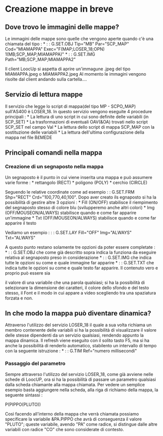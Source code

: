 # Creazione mappe in breve
## Dove trovo le immagini delle mappe?
Le immagini delle mappe sono quelle che vengono aperte quando c'è una chiamata del tipo : 
 \*  :  : G.SET.OBJ Tip="MB" Par="SCP_MAP" Cod="MIAMAPPA" Exec="F(MAP;LOSER_18;OPN) 1(MB;SCP_MAP;MIAMAPPA)"
 \*  :  : G.SET.IMG Path="MB;SCP_MAP;MIAMAPPA2"

Il client LoocUp si aspetta di aprire un'immagune .jpeg del tipo MIAMAPPA.jpeg o MIAMAPPA2.jpeg
Al momento le immagini vengono risolte dal client andando sulla cartella....
## Servizio di lettura mappe
Il servizio che legge lo script di mappa(del tipo MP - SCPO_MAP) sull'AS400 è LOSER_18.
In questo servizio vengono eseguite 4 procedure principali : 
 \* La lettura di uno script in cui sono definite delle variabili (in SCP_SET)
 \* La trasformazioni di eventuali OAV(&OA) trovati nello script SCP_SET nel campo Val
 \* La lettura dello script di mappa SCP_MAP con la sostituzione delle variabili
 \* La lettura dell'ultima configurazione della mappa nel file B£MEDE

## Principali comandi nella mappa
### Creazione di un segnaposto nella mappa
Un segnaposto è il punto in cui viene inserita una mappa e può assumere varie forme : 
 \* rettangolo (RECT)
 \* poligono   (POLY)
 \* cerchio    (CIRCLE)

Seguendo le relative coordinate come ad esempio  :  : G.SET.FRM Shp="RECT" Crd="100,770,40,100".
Dopo aver creato ils egnaposto si ha la possibilità di gestire altre 3 opzioni : 
 \* Fill (ON/OFF) stabilisce il riempimento del segnaposto stesso di colore blu (svilupperemo anche altri colori)
 \* Img  (OFF/MOUSEON/ALWAYS) stabilisce quando e come far apparire un'immagine
 \* Txt  (OFF/MOUSEON/ALWAYS) stabilisce quando e come far apparire il testo

Vediamo un esempio :   :  : G.SET.LAY Fill="OFF" Img="ALWAYS" Txt="ALWAYS"

A questo punto restano solamente tre opzioni da poter essere completate : 
 \*  :  : G.SET.OBJ che come già descritto sopra indica la funziona da eseguire relativa al segnaposto preso in considerazione
 \*  :  : G.SET.IMG che indica tutte le opzioni su come e quale immagine far apparire
 \*  :  : G.SET.TXT che indica tutte le opzioni su come e quale testo far apparire. Il contenuto vero e proprio può essere sia

il valore di una variabile che una parola qualsiasi; si ha la possibilità di selezionare la dimensione dei caratteri, il colore dello sfondo e del testo stesso, il Font e il modo in cui appare a video scegliendo tra una spaziatura forzata e non.

## In che modo la mappa può diventare dinamica?
Attraverso l'utilizzo del servizio LOSER_18 il quale a sua volta richiama un membro contenente delle variabili si ha la possibilità di visualizzare il valore delle stesse dipendenti da un servizio qualsiasi, rendendo appunto la mappa dinamica. Il refresh viene eseguito con il solito tasto F5, ma si ha anche la possibilità di renderlo automatico, stabilento un intervallo di tempo con la seguente istruzione : 
 \*  :  : G.TIM Ref="numero millisecondi"

### Passaggio del parametro
Sempre attraverso l'utilizzo del servizio LOSER_18, come già avviene nelle schede di LoocUP, ora si ha la possibilità di passare un parametro qualsiasi dalla scheda chiamante alla mappa chiamata.
Per vedere un semplice esempio basta aggiungere nella scheda, alla riga di richiamo della mappa, la seguente sintassi : 

P(PIPPO(PLUTO))

Così facendo all'interno della mappa che verrà chiamata possiamo specificare la variabile &PA.PIPPO che avrà di conseguenza il valore "PLUTO"; queste variabile, avendo "PA" come radice, si distingue dalle altre variabili con radice "CO" che sono considerate di contesto.
